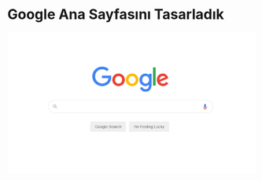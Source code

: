 # Google Ana Sayfasını Tasarladık

![googlehomepage](/google-homepage-odevi/assets/googlehomepage.png)

